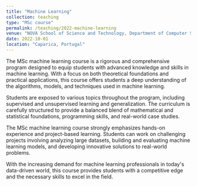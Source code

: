 ```yaml
---
title: "Machine Learning"
collection: teaching
type: "MSc course"
permalink: /teaching/2022-machine-learning
venue: "NOVA School of Science and Technology, Department of Computer Science"
date: 2022-10-01
location: "Caparica, Portugal"
---
```


The MSc machine learning course is a rigorous and comprehensive program designed to equip students with advanced knowledge and skills
in machine learning. With a focus on both theoretical foundations and practical applications, this course offers students 
a deep understanding of the algorithms, models, and techniques used in machine learning.

Students are exposed to various topics throughout the program, including supervised and unsupervised learning 
 and generalization. The curriculum is carefully structured to provide a balanced blend of mathematical and statistical 
 foundations, programming skills, and real-world case studies.

The MSc machine learning course strongly emphasizes hands-on experience and project-based learning. Students can work on 
challenging projects involving analyzing large datasets, building and evaluating machine learning models, and developing 
innovative solutions to real-world problems. 

With the increasing demand for machine learning professionals in today's data-driven world, this course provides students 
with a competitive edge and the necessary skills to excel in the field.
